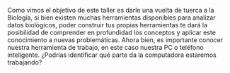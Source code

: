 Como vimos el objetivo de este taller es darle una vuelta de tuerca a la Biología, si bien existen muchas herramientas disponibles para analizar datos biológicos, poder construir tus propias herramientas te dará la posibilidad de comprender en profundidad los conceptos y aplicar este conocimiento a nuevas problemáticas. 
Ahora bien, es importante conocer nuestra herramienta de trabajo, en este caso nuestra PC o teléfono inteligente. ¿Podrías identificar qué parte da la computadora estaremos trabajando?